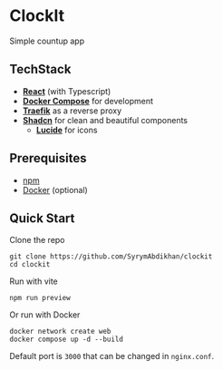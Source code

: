 # ClockIt

Simple countup app 

## TechStack

- **[React](https://reactjs.org/)** (with Typescript)
- **[Docker Compose](https://docs.docker.com/compose/)** for development
- **[Traefik](https://traefik.io/traefik)** as a reverse proxy
- **[Shadcn](https://ui.shadcn.com/)** for clean and beautiful components
  - **[Lucide](https://lucide.dev/)** for icons

## Prerequisites

- [npm](https://docs.npmjs.com/downloading-and-installing-node-js-and-npm)
- [Docker](https://docs.docker.com/desktop/) (optional)

## Quick Start

Clone the repo

```
git clone https://github.com/SyrymAbdikhan/clockit
cd clockit
```

Run with vite

```
npm run preview
```

Or run with Docker

```
docker network create web
docker compose up -d --build
```

Default port is `3000` that can be changed in `nginx.conf`.

